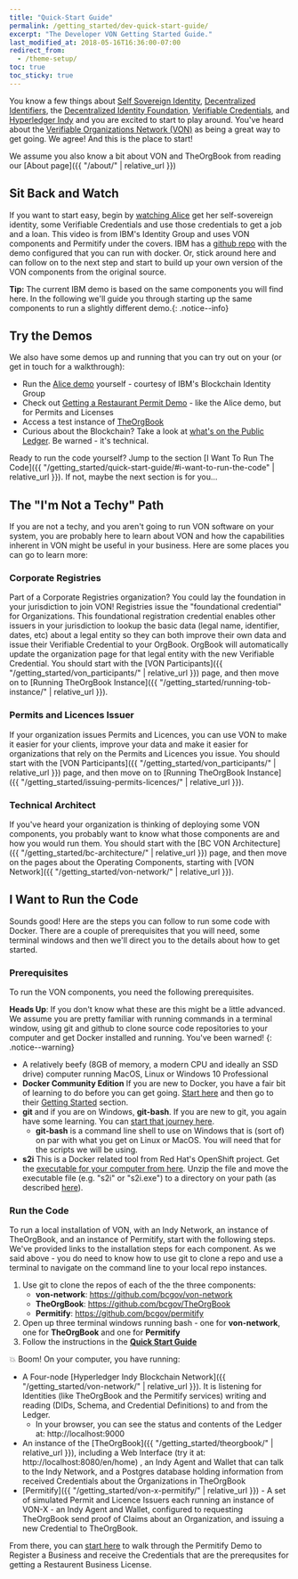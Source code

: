 ```yaml
---
title: "Quick-Start Guide"
permalink: /getting_started/dev-quick-start-guide/
excerpt: "The Developer VON Getting Started Guide."
last_modified_at: 2018-05-16T16:36:00-07:00
redirect_from:
  - /theme-setup/
toc: true
toc_sticky: true
---
```


You know a few things about [Self Sovereign Identity](https://bitsonblocks.net/2017/05/17/a-gentle-introduction-to-self-sovereign-identity/), [Decentralized Identifiers](https://w3c-ccg.github.io/did-spec/), the [Decentralized Identity Foundation](http://identity.foundation/), [Verifiable Credentials](https://w3c.github.io/vc-data-model/), and [Hyperledger Indy](https://www.hyperledger.org/projects/hyperledger-indy) and you are excited to start to play around. You've heard about the [Verifiable Organizations Network (VON)](https://von.pathfinder.gov.bc.ca/) as being a great way to get going. We agree!  And this is the place to start!

We assume you also know a bit about VON and TheOrgBook from reading our [About page]({{ "/about/" | relative_url }})

## Sit Back and Watch

If you want to start easy, begin by [watching Alice](https://www.youtube.com/watch?v=cz-6BldajiA) get her self-sovereign identity, some Verifiable Credentials and use those credentials to get a job and a loan. This video is from IBM's Identity Group and uses VON components and Permitify under the covers. IBM has a [github repo](https://github.com/IBM-Blockchain-Identity/indy-ssivc-tutorial) with the demo configured that you can run with docker. Or, stick around here and can follow on to the next step and start to build up your own version of the VON components from the original source.

**Tip:** The current IBM demo is based on the same components you will find here. In the following we'll guide you through starting up the same components to run a slightly different demo.{: .notice--info}

## Try the Demos

We also have some demos up and running that you can try out on your (or get in touch for a walkthrough):

* Run the [Alice demo](https://indyworld.vcreds.org/en/recipe/indy_world) yourself - courtesy of IBM's Blockchain Identity Group
* Check out [Getting a Restaurant Permit Demo](https://devex-von-test.pathfinder.gov.bc.ca/en/recipe/start_a_restaurant) - like the Alice demo, but for Permits and Licenses
* Access a test instance of [TheOrgBook](https://devex-von-test.pathfinder.gov.bc.ca/)
* Curious about the Blockchain?  Take a look at [what's on the Public Ledger](http://159.89.115.24/). Be warned - it's technical.

Ready to run the code yourself? Jump to the section [I Want To Run The Code]({{ "/getting_started/quick-start-guide/#i-want-to-run-the-code" | relative_url }}).  If not, maybe the next section is for you...

## The "I'm Not a Techy" Path

If you are not a techy, and you aren't going to run VON software on your system, you are probably here to learn about VON and how the capabilities inherent in VON might be useful in your business. Here are some places you can go to learn more:

### Corporate Registries

Part of a Corporate Registries organization? You could lay the foundation in your jurisdiction to join VON! Registries issue the "foundational credential" for Organizations. This foundational registration credential enables other issuers in your jurisdiction to lookup the basic data (legal name, identifier, dates, etc) about a legal entity so they can both improve their own data and issue their Verifiable Credential to your OrgBook. OrgBook will automatically update the organization page for that legal entity with the new Verifiable Credential. You should start with the [VON Participants]({{ "/getting_started/von_participants/" | relative_url }}) page, and then move on to [Running TheOrgBook Instance]({{ "/getting_started/running-tob-instance/" | relative_url }}).

### Permits and Licences Issuer

If your organization issues Permits and Licences, you can use VON to make it easier for your clients, improve your data and make it easier for organizations that rely on the Permits and Licences you issue. You should start with the [VON Participants]({{ "/getting_started/von_participants/" | relative_url }}) page, and then move on to [Running TheOrgBook Instance]({{ "/getting_started/issuing-permits-licences/" | relative_url }}).

### Technical Architect

If you've heard your organization is thinking of deploying some VON components, you probably want to know what those components are and how you would run them. You should start with the [BC VON Architecture]({{ "/getting_started/bc-architecture/" | relative_url }}) page, and then move on the pages about the Operating Components, starting with [VON Network]({{ "/getting_started/von-network/" | relative_url }}).

## I Want to Run the Code

Sounds good! Here are the steps you can follow to run some code with Docker.  There are a couple of prerequisites that you will need, some terminal windows and then we'll direct you to the details about how to get started.

### Prerequisites

To run the VON components, you need the following prerequisites. 

**Heads Up**: If you don't know what these are this might be a little advanced. We assume you are pretty familiar with running commands in a terminal window, using git and github to clone source code repositories to your computer and get Docker installed and running. You've been warned!
{: .notice--warning}

* A relatively beefy (8GB of memory, a modern CPU and ideally an SSD drive) computer running MacOS, Linux or Windows 10 Professional
* **Docker Community Edition**  If you are new to Docker, you have a fair bit of learning to do before you can get going.  [Start here](https://docs.docker.com/install/) and then go to their [Getting Started](https://docs.docker.com/get-started/) section.
* **git** and if you are on Windows, **git-bash**. If you are new to git, you again have some learning. You can [start that journey here](https://git-scm.com/book/en/v2/Getting-Started-Installing-Git).
    * **git-bash** is a command line shell to use on Windows that is (sort of) on par with what you get on Linux or MacOS. You will need that for the scripts we will be using.
* **s2i** This is a Docker related tool from Red Hat's OpenShift project. Get the [executable for your computer from here](https://github.com/openshift/source-to-image/releases). Unzip the file and move the executable file (e.g. "s2i" or "s2i.exe") to a directory on your path (as described [here](https://github.com/openshift/source-to-image#installation)).

### Run the Code

To run a local installation of VON, with an Indy Network, an instance of TheOrgBook, and an instance of Permitify, start with the following steps. We've provided links to the installation steps for each component. As we said above - you do need to know how to use git to clone a repo and use a terminal to navigate on the command line to your local repo instances.

1. Use git to clone the repos of each of the the three components:
    * **von-network**: https://github.com/bcgov/von-network 
    * **TheOrgBook**: https://github.com/bcgov/TheOrgBook 
    * **Permitify**: https://github.com/bcgov/permitify
2. Open up three terminal windows running bash - one for **von-network**, one for **TheOrgBook** and one for **Permitify**
3. Follow the instructions in the **[Quick Start Guide](https://github.com/bcgov/TheOrgBook/blob/master/docker/README.md#quick-start-guide)**

:boom: Boom! On your computer, you have running:

* A Four-node [Hyperledger Indy Blockchain Network]({{ "/getting_started/von-network/" | relative_url }}). It is listening for Identities (like TheOrgBook and the Permitify services) writing and reading (DIDs, Schema, and Credential Definitions) to and from the Ledger.
  * In your browser, you can see the status and contents of the Ledger at: http://localhost:9000
* An instance of the [TheOrgBook]({{ "/getting_started/theorgbook/" | relative_url }}), including a Web Interface (try it at: http://localhost:8080/en/home) , an Indy Agent and Wallet that can talk to the Indy Network, and a Postgres database holding information from received Credentials about the Organizations in TheOrgBook
* [Permitify]({{ "/getting_started/von-x-permitify/" | relative_url }}) - A set of simulated Permit and Licence Issuers each running an instance of VON-X - an Indy Agent and Wallet, configured to requesting TheOrgBook send proof of Claims about an Organization, and issuing a new Credential to TheOrgBook. 

From there, you can [start here](http://localhost:8080/en/recipe/start_a_restaurant) to walk through the Permitify Demo to Register a Business and receive the Credentials that are the prerequsites for getting a Restaurent Business License.



